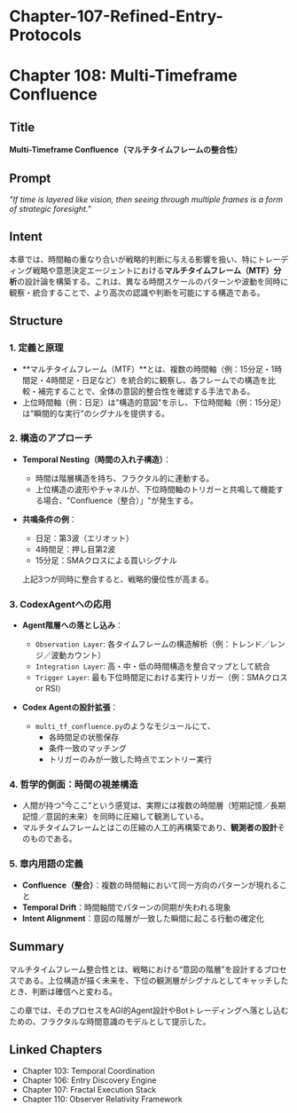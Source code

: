 # Chapter-107-Refined-Entry-Protocols

# Chapter 108: Multi-Timeframe Confluence

## Title
**Multi-Timeframe Confluence（マルチタイムフレームの整合性）**

## Prompt
_"If time is layered like vision, then seeing through multiple frames is a form of strategic foresight."_

## Intent
本章では、時間軸の重なり合いが戦略的判断に与える影響を扱い、特にトレーディング戦略や意思決定エージェントにおける**マルチタイムフレーム（MTF）分析**の設計論を構築する。これは、異なる時間スケールのパターンや波動を同時に観察・統合することで、より高次の認識や判断を可能にする構造である。

## Structure
### 1. 定義と原理
- **マルチタイムフレーム（MTF）**とは、複数の時間軸（例：15分足・1時間足・4時間足・日足など）を統合的に観察し、各フレームでの構造を比較・補完することで、全体の意図的整合性を確認する手法である。
- 上位時間軸（例：日足）は"構造的意図"を示し、下位時間軸（例：15分足）は"瞬間的な実行"のシグナルを提供する。

### 2. 構造のアプローチ
- **Temporal Nesting（時間の入れ子構造）**：
    - 時間は階層構造を持ち、フラクタル的に連動する。
    - 上位構造の波形やチャネルが、下位時間軸のトリガーと共鳴して機能する場合、"Confluence（整合）」"が発生する。

- **共鳴条件の例**：
    - 日足：第3波（エリオット）
    - 4時間足：押し目第2波
    - 15分足：SMAクロスによる買いシグナル

    上記3つが同時に整合すると、戦略的優位性が高まる。

### 3. CodexAgentへの応用
- **Agent階層への落とし込み**：
    - `Observation Layer`: 各タイムフレームの構造解析（例：トレンド／レンジ／波動カウント）
    - `Integration Layer`: 高・中・低の時間構造を整合マップとして統合
    - `Trigger Layer`: 最も下位時間足における実行トリガー（例：SMAクロス or RSI）

- **Codex Agentの設計拡張**：
    - `multi_tf_confluence.py`のようなモジュールにて、
        - 各時間足の状態保存
        - 条件一致のマッチング
        - トリガーのみが一致した時点でエントリー実行

### 4. 哲学的側面：時間の視差構造
- 人間が持つ"今ここ"という感覚は、実際には複数の時間層（短期記憶／長期記憶／意図的未来）を同時に圧縮して観測している。
- マルチタイムフレームとはこの圧縮の人工的再構築であり、**観測者の設計**そのものである。

### 5. 章内用語の定義
- **Confluence（整合）**：複数の時間軸において同一方向のパターンが現れること
- **Temporal Drift**：時間軸間でパターンの同期が失われる現象
- **Intent Alignment**：意図の階層が一致した瞬間に起こる行動の確定化

## Summary
マルチタイムフレーム整合性とは、戦略における“意図の階層”を設計するプロセスである。上位構造が描く未来を、下位の観測層がシグナルとしてキャッチしたとき、判断は確信へと変わる。

この章では、そのプロセスをAGI的Agent設計やBotトレーディングへ落とし込むための、フラクタルな時間意識のモデルとして提示した。

## Linked Chapters
- Chapter 103: Temporal Coordination
- Chapter 106: Entry Discovery Engine
- Chapter 107: Fractal Execution Stack
- Chapter 110: Observer Relativity Framework
